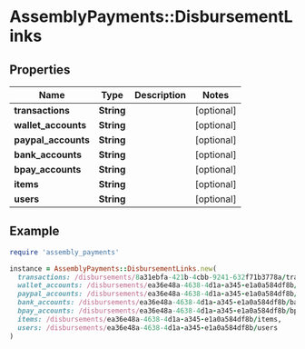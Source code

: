 # AssemblyPayments::DisbursementLinks

## Properties

| Name | Type | Description | Notes |
| ---- | ---- | ----------- | ----- |
| **transactions** | **String** |  | [optional] |
| **wallet_accounts** | **String** |  | [optional] |
| **paypal_accounts** | **String** |  | [optional] |
| **bank_accounts** | **String** |  | [optional] |
| **bpay_accounts** | **String** |  | [optional] |
| **items** | **String** |  | [optional] |
| **users** | **String** |  | [optional] |

## Example

```ruby
require 'assembly_payments'

instance = AssemblyPayments::DisbursementLinks.new(
  transactions: /disbursements/8a31ebfa-421b-4cbb-9241-632f71b3778a/transactions,
  wallet_accounts: /disbursements/ea36e48a-4638-4d1a-a345-e1a0a584df8b/wallet_accounts,
  paypal_accounts: /disbursements/ea36e48a-4638-4d1a-a345-e1a0a584df8b/paypal_accounts,
  bank_accounts: /disbursements/ea36e48a-4638-4d1a-a345-e1a0a584df8b/bank_accounts,
  bpay_accounts: /disbursements/ea36e48a-4638-4d1a-a345-e1a0a584df8b/bpay_accounts,
  items: /disbursements/ea36e48a-4638-4d1a-a345-e1a0a584df8b/items,
  users: /disbursements/ea36e48a-4638-4d1a-a345-e1a0a584df8b/users
)
```


